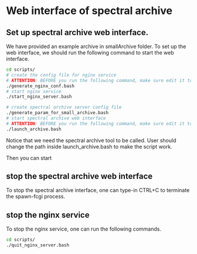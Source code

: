 # Web interface of spectral archive

## Set up spectral archive web interface.

We have provided an example archive in smallArchive folder. To set up the web interface, we should run the following command to start the web interface.

```bash
cd scripts/
# create the config file for nginx service
# ATTENTION: BEFORE you run the following command, make sure edit it to make the SERVER_NAME correct. We are using kez371.ust.hk in our lab.
./generate_nginx_conf.bash 
# start nginx service
./start_nginx_server.bash 

# create spectral archive server config file
./generate_param_for_small_archive.bash 
# start spectral archive web interface
# ATTENTION: BEFORE you run the following command, make sure edit it to set the correct path for fastcgi_similarity.fcgi.
./launch_archive.bash 
```

Notice that we need the spectral archive tool to be called. User should change the path inside launch_archive.bash to make the script work. 

Then you can start 

## stop the spectral archive web interface
To stop the spectral archive interface, one can type-in CTRL+C to terminate the spawn-fcgi process. 

## stop the nginx service
To stop the nginx service, one can run the following commands.

```bash
cd scripts/
./quit_nginx_server.bash
```
